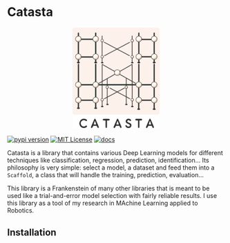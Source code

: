 # Catasta

<p align="center">
    <img style="width: 40%" src="assets/catasta.svg">
</p>

[![pypi version](https://img.shields.io/pypi/v/catasta?logo=pypi)](https://pypi.org/project/catasta/)
[![MIT License](https://img.shields.io/badge/license-MIT-blue.svg?style=flat)](http://choosealicense.com/licenses/mit/)
[![docs](https://badgen.net/badge/readthedocs/documentation/blue)](https://catasta.readthedocs.io/en/latest/)

Catasta is a library that contains various Deep Learning models for different techniques like classification, regression, prediction, identification... Its philosophy is very simple: select a model, a dataset and feed them into a `Scaffold`, a class that will handle the training, prediction, evaluation...

This library is a Frankenstein of many other libraries that is meant to be used like a trial-and-error model selection with fairly reliable results. I use this library as a tool of my research in MAchine Learning applied to Robotics.

## Installation

